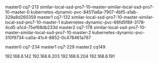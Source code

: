 master0 cq7-213
similar-local-ssd-pro7-10-master-similar-local-ssd-pro7-10-master-0
kubernetes-dynamic-pvc-84511a6a-7907-4bf5-a1ab-329a8d260359
master1 cq7-132
similar-local-ssd-pro7-10-master-similar-local-ssd-pro7-10-master-1
kubernetes-dynamic-pvc-66fd5f89-3178-4cd5-a1cd-75ef68db233d
master2 cq7-178
similar-local-ssd-pro7-10-master-similar-local-ssd-pro7-10-master-2
kubernetes-dynamic-pvc-310f9734-ca0a-41c4-8852-0c478461a767





master0 cq7-234
master1 cq7-229
master2 cq149

192.168.6.142
192.168.6.203
192.168.6.204
192.168.6.191
